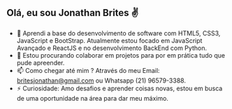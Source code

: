 ## Olá, eu sou Jonathan Brites ✌

- 🌱 Aprendi a base do desenvolvimento de software com HTML5, CSS3, JavaScript e BootStrap. Atualmente estou focado em JavaScript Avançado e ReactJS e no desenvolvimento BackEnd com Python.
- 👯 Estou procurando colaborar em projetos para por em prática tudo que pude apreender. 
- 📫 Como chegar até mim ? Através do meu Email: britesjonathan@gmail.com ou Whatsapp (21) 96579-3388.
- ⚡ Curiosidade: Amo desafios e aprender coisas novas, estou em busca de uma oportunidade na área para dar meu máximo.

